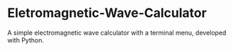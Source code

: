# Eletromagnetic-Wave-Calculator
A simple electromagnetic wave calculator with a terminal menu, developed with Python.

